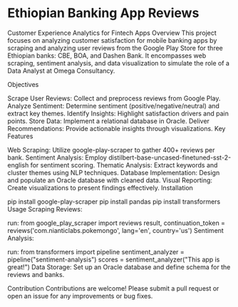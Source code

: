 ﻿# Ethiopian Banking App Reviews
 Customer Experience Analytics for Fintech Apps
Overview
This project focuses on analyzing customer satisfaction for mobile banking apps by scraping and analyzing user reviews from the Google Play Store for three Ethiopian banks: CBE, BOA, and Dashen Bank. It encompasses web scraping, sentiment analysis, and data visualization to simulate the role of a Data Analyst at Omega Consultancy.

Objectives

Scrape User Reviews: Collect and preprocess reviews from Google Play.
Analyze Sentiment: Determine sentiment (positive/negative/neutral) and extract key themes.
Identify Insights: Highlight satisfaction drivers and pain points.
Store Data: Implement a relational database in Oracle.
Deliver Recommendations: Provide actionable insights through visualizations.
Key Features

Web Scraping: Utilize google-play-scraper to gather 400+ reviews per bank.
Sentiment Analysis: Employ distilbert-base-uncased-finetuned-sst-2-english for sentiment scoring.
Thematic Analysis: Extract keywords and cluster themes using NLP techniques.
Database Implementation: Design and populate an Oracle database with cleaned data.
Visual Reporting: Create visualizations to present findings effectively.
Installation

pip install google-play-scraper
pip install pandas
pip install transformers
Usage
Scraping Reviews:

run:
from google_play_scraper import reviews
result, continuation_token = reviews('com.nianticlabs.pokemongo', lang='en', country='us')
Sentiment Analysis:

run:
from transformers import pipeline
sentiment_analyzer = pipeline("sentiment-analysis")
scores = sentiment_analyzer("This app is great!")
Data Storage:
Set up an Oracle database and define schema for the reviews and banks.

Contribution
Contributions are welcome! Please submit a pull request or open an issue for any improvements or bug fixes.
